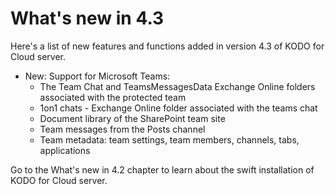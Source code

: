 # What's new in 4.3

Here's a list of new features and functions added in version 4.3 of KODO for Cloud server.

* New: Support for Microsoft Teams:
  * The Team Chat and TeamsMessagesData Exchange Online folders associated with the protected team
  * 1on1 chats - Exchange Online folder associated with the teams chat
  * Document library of the SharePoint team site
  * Team messages from the Posts channel
  * Team metadata: team settings, team members, channels, tabs, applications

Go to the What's new in 4.2 chapter to learn about the swift installation of KODO for Cloud server.

